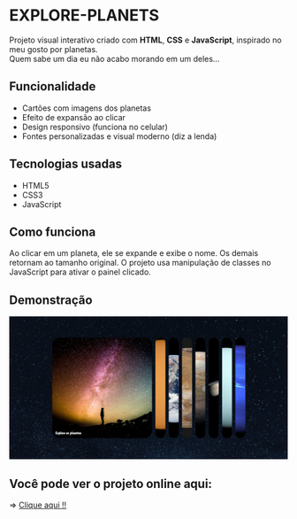 # EXPLORE-PLANETS

Projeto visual interativo criado com **HTML**, **CSS** e **JavaScript**, inspirado no meu gosto por planetas.  
Quem sabe um dia eu não acabo morando em um deles...

## Funcionalidade

- Cartões com imagens dos planetas
- Efeito de expansão ao clicar
- Design responsivo (funciona no celular)
- Fontes personalizadas e visual moderno (diz a lenda)

## Tecnologias usadas

- HTML5
- CSS3
- JavaScript


## Como funciona

Ao clicar em um planeta, ele se expande e exibe o nome. Os demais retornam ao tamanho original. O projeto usa manipulação de classes no JavaScript para ativar o painel clicado.

## Demonstração

![net ta ruim](/image/demo1.png)

## Você pode ver o projeto online aqui:  

=> [Clique aqui !!](https://eduardotashiro.github.io/EXPLORE-PLANETS/)

